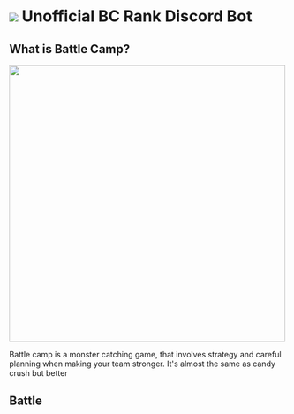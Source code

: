 # <img src="https://cdn.bcrank.us/226/img/bcrank.png"> Unofficial BC Rank Discord Bot

## What is Battle Camp?

<img src="https://games.lol/wp-content/uploads/2019/07/battle-camp-download-PC-free-1024x572.jpg" width="500px">
<p>Battle camp is a monster catching game, that involves strategy and careful planning when making your team stronger. It's almost the same as candy crush but better</p>

## Battle 


